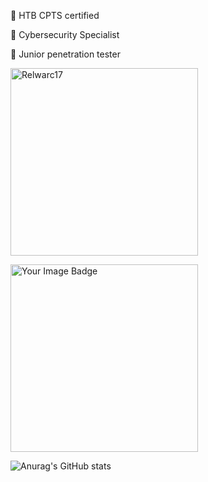 💎 HTB CPTS certified

💎 Cybersecurity Specialist

💎 Junior penetration tester


[<img src="https://www.hackthebox.eu/badge/image/432163" alt="Relwarc17" style="width: 300px;">](https://www.hackthebox.eu/home/users/profile/432163)

[<img src="https://tryhackme-badges.s3.amazonaws.com/suljov.png" alt="Your Image Badge" style="width: 300px;">](https://tryhackme.com/p/suljov)


![Anurag's GitHub stats](https://github-readme-stats.vercel.app/api?username=suljov&show_icons=true&theme=dracula)


